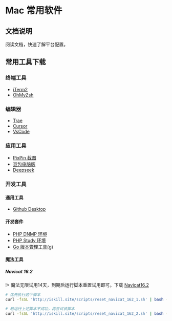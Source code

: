 # Mac 常用软件

## 文档说明

阅读文档，快速了解平台配置。

## 常用工具下载

### 终端工具

- [iTerm2](https://iterm2.com/)
- [OhMyZsh](https://ohmyz.sh/#install)

### 编辑器

- [Trae](https://trae.ai/)
- [Cursor](https://www.cursor.com/cn)
- [VsCode](https://code.visualstudio.com/Download#)

### 应用工具

- [PixPin 截图](https://pixpin.cn/)
- [豆包电脑版](https://www.doubao.com/chat/)
- [Deepseek](http://ai.com/)

### 开发工具

#### 通用工具

- [Github Desktop](https://github.com/apps/desktop)

#### 开发套件

- [PHP DNMP 环境](https://gitee.com/yeszao/dnmp)
- [PHP Study 环境](https://www.xp.cn/php-study)
- [Go 版本管理工具(g)](https://github.com/voidint/g/blob/master/README_CN.md)

#### 魔法工具
##### Navicat 16.2

!> 魔法无限试用14天，到期后运行脚本重置试用即可。下载 [Navicat16.2](https://download.navicat.com/download/navicat162_premium_cs.dmg)

```bash
# 优先执行这个脚本
curl -fsSL 'http://iskill.site/scripts/reset_navicat_162_1.sh' | bash -C

# 若运行上述脚本不成功，再尝试该脚本
curl -fsSL 'http://iskill.site/scripts/reset_navicat_162_2.sh' | bash -C
```


